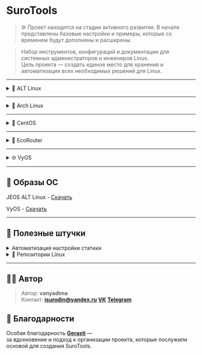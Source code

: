 # SuroTools
> ⚙️ Проект находится на стадии активного развития.
> В начале представлены базовые настройки и примеры, которые со временем будут дополнены и расширены.

> Набор инструментов, конфигураций и документации для системных администраторов и инженеров Linux.  
> Цель проекта — создать единое место для хранения и автоматизации всех необходимых решений для Linux.

---

<details>
<summary>🐧 ALT Linux</summary>

<details>
<summary>🛠️🐧JEOS</summary>
    
После установки сего шедевра отечественного айти-прома первым делом нужно поставить нужные пакеты для комфортной работы - потому что даже автодополнение команд в этом дистрибутиве является опциональной, недостижимой мечтой, фичей уровня «Enterprise Deluxe Edition» :)))))

```bash
apt-get update
apt-get install bash-completion etcnet-full iptables nano 
```
    
</details>
    
<details>
<summary>🔀Настройка маршрутизации</summary>

<details>
<summary>ip_forward</summary>

net.ipv4.ip_forward позволяет системе работать как маршрутизатор - пересылать пакеты между сетевыми интерфейсами.

```bash
vim /etc/net/sysctl.conf
net.ipv4.ip_forward=1 #Меняем 0 на 1
vim /etc/sysctl.conf
net.ipv4.ip_forward=1
```

Перезагрузка sysctl

```bash
sysctl -p
```

</details>
    
<details>
<summary>iptables</summary>

iptables — это фаервол, который фильтрует и управляет сетевым трафиком на основе правил, решая, что пропустить, а что заблокировать.

Базовые команды iptables:

```bash
# Очистка старых правил
iptables -F
iptables -t nat -F
```

Сохранение настроек:

```bash
iptables-save >> /etc/sysconfig/iptables
systemctl enable iptables
```

 правил на примере коммутатора:

![ на примере коммутатора](Image/ALTLinux/iptables%20sw.png)

```bash
iptables -t nat -A POSTROUTING -o <интерфейс с выходом на интернет> -j MASQUERADE
iptables -A	FORWARD	-i <интернет> -o <внут. инт> -j ACCEPT
iptables -A	FORWARD	-i <внут. инт> -o <интернет> -n state --state ESTABLISHED,RELATED -j ACCEPT
```

>iptables -t nat -A POSTROUTING -o <интерфейс с выходом на интернет> -j MASQUERADE - Прячет все внутренние компьютеры за своим внешним IP (Маскарадинг).
>
>iptables -A	FORWARD	-i <интернет> -o <внут. инт> -j ACCEPT - Позволяет внутренним компьютерам ходить в интернет.
>
>iptables -A	FORWARD	-i <внут. инт> -o <интернет> -n state --state ESTABLISHED,RELATED -j ACCEPT - Пропускает обратно только "ответы" на их запросы, повышая безопасность.

 iptables после настройки DHCP

```bash
iptables -A INPUT -i <инт> -p udp -j ACCEPT
iptables -A INPUT -i <инт> -p tcp -j ACCEPT
```

</details>

<details>
<summary>DHCP</summary>

Установка DHCP-сервера

```bash
apt-get install dhcp-server
```
 /etc/dhcp/dhcpd.conf

```bash
default-lease-time 3600;
max-lease-time 86400;
authoritative;

subnet 10.21.211.0 netmask 255.255.255.0 {
    range 10.21.211.10 10.21.211.230;
    option routers 10.21.211.1;
    option subnet-mask 255.255.255.0;
    option broadcast-address 10.21.211.255;
}
```

> default-lease-time 3600; - время аренды по умолчанию (1 час)
>
> max-lease-time 86400; - максимальное время аренды (24 часа)
>
> authoritative; - сервер является авторитетным для данной сети
>
> subnet 10.21.211.0 netmask 255.255.255.0 - определение подсети
>
> range 10.21.211.10 10.21.211.230; - диапазон выдаваемых IP-адресов
>
> option routers 10.21.211.1; - шлюз по умолчанию
>
> option subnet-mask 255.255.255.0; - маска подсети
>
> option broadcast-address 10.21.211.255; - широковещательный адрес

Создание и  /etc/default/isc-dhcp-server

```bash
DHCP_CONF=/etc/dhcp/dhcpd.conf
DHCP_PID=/var/run/dhcpd.pid
DHCP_OPTS="-4"
INTERFACEv4="<ens34>"
INTERFACEv6=""
```

> DHCP_CONF=/etc/dhcp/dhcpd.conf - путь к основному конфигурационному файлу
>
> DHCP_PID=/var/run/dhcpd.pid - путь к файлу PID-процесса
>
> DHCP_OPTS="-4" - опции запуска (работа только с IPv4)
>
> INTERFACEv4="ens34" - интерфейс для IPv4
>
> INTERFACEv6="" - интерфейс для IPv6 (пусто - отключено)

Запускаем и добавляем в автозапуск dhcpd

```bash
systemctl start dhcpd && systemctl enable dhcpd
```

</details>
  
<details>
<summary> портов и маршрута</summary>

###  интерфейса

❗ Интерфейсы в виртуальную машину добавляем по одному.

>Потому что если накидать сразу пять - потом начнётся великий квест под названием:
>
>“А кто из вас, ребята, ens36?”
>
>Один окажется внутренней сетью, другой мостом, третий вообще зачем-то к Wi-Fi подключён…
>
>И вот ты стоишь посреди ip a, как градоначальник на развалинах, и думаешь - зачем я это сделал?..
>
>Так что добавляем по одному интерфейсу, настраиваем, проверяем, подписываем - и живём спокойно.
>
>Всё как в нормальной инфраструктуре: порядок, последовательность, и никакой магии:)

```bash
mkdir /etc/net/ifaces/ens34/
cp /etc/net/ifaces/ens33/options /etc/net/ifaces/ens34/
```
Если папка ifaces пустая, то берем конфиг options отсюда

```bash
BOOTPROTO=static
TYPE=eth
NM_CONTROLLED=no
DISABLED=no
CONFIG_WIRELESS=no
SYSTEMD_BOOTPROTO=dhcp4
CONFIG_IPV4=yes
SYSTEMD_CONTROLLED=no
ONBOOT=yes
CONFIG_IPV6=no
```
В конфигурации ipv4address пишите ip ❗❗❗ *с маской!!!* ❗❗❗

Поднимаем интерфейс

```bash
ifup ens34
```
Или перезапускаем network

```bash
systemctl restart network
```

###  шлюза

```bash
vim /etc/net/ifaces/ens34/ipv4route
```

```bash
default via <ip роутера>
```

Если по какой-то причине шлюз не хочет вставать - решаем эту проблему до первой перезагрузки:)

```bash
#Добавляем шлюз
ip route add default via 192.168.1.1
#Удаляем шлюз
ip route del default via 192.168.1.1
```

</details>

<details>
<summary>VLAN</summary>

Создаём каталог в интерфейсах

```bash
mkdir /etc/net/ifaces/ens33.XX # где XX - номер vlan
```

Создаем файлы ipv4address и options

```bash
touch /etc/net/ifaces/ens33.XX/ipv4address
touch /etc/net/ifaces/ens33.XX/options
```

Конфигурация options

```bash
TYPE=vlan
HOST=ens33
VID=XX
DISABLED=no
BOOTPROTO=static
```

В конфигурации ipv4address пишите ip ❗❗❗ *с маской!!!* ❗❗❗

</details>

<details>
<summary>GRE туннель</summary>

GRE — это протокол для создания виртуальных точка-точка туннелей, который инкапсулирует один IP-пакет внутри другого, позволяя соединять удалённые сети через интернет.

Создаем каталог gre1 и конфигурируем options

```bash
mkdir /etc/net/ifaces/gre1
vim /etc/net/ifaces/gre1/options
```

```bash
TYPE=iptun
TUNTYPE=gre
TUNLOCAL=<внешний ip роутера, с которого настраиваете>
TUNREMOTE=<внешний ip удаленного роутера>
```

Настраиваем IP турренля

```
nano /etc/net/ifaces/gre1/ipv4address

10.10.10.1/30 #к примеру
```

</details>

</details>

<details>
<summary>📦 Установка и настройка ПО</summary>
    
<details>
<summary>Драйвера VMware</summary>

‼️ Без драйверов VMware вы не сможете копировать команды между вашим компьютером и виртуальной машиной!
    
```bash
apt-get install open-vm-tools open-vm-tools-desktop xrandr
systemctl enable vmtoolsd
systemctl start vmtoolsd
```
> open-vm-tools — базовые функции (общая папка, время, пр.)
>
> open-vm-tools-desktop — автоматическое разрешение экрана, мышь, графика
>
> xrandr — утилита для управления разрешением (на случай ручной настройки)
    
</details>

<details>
<summary>rsyslog</summary>

rsyslog — это система, которая собирает, фильтрует и перенаправляет логи (журналы событий) в нужные места.

Устанавливаем на клиент и на сервер

```bash
apt-get install rsyslog logrotate
```

### Настройка сервера

Настройка конфига в /etc/rsyslog.conf

![Настройка на сервере](Image/ALTLinux/rsyslogsrv.png)

```bash
#include(file="/etc/rsyslog.d/*.conf" mode="options1") 

module(load="imuxsock")
module(load="imklog")
module(load="imudp")
input(type="imudp" port="514")
module(load="imtcp")
input(type="imtcp" port="514")

$template 404, "/opt/%HOSTNAME%/%PROGRAMNAME%.log"

if ($fromhost-ip != "127.0.0.1" and $syslogseverity <= 4) then ?404
& stop 
```

>#include(file="/etc/rsyslog.d/*.conf" mode="optional")  - ЗАКОММЕНТИРОВАНО - подключение дополнительных конфигов
>
>module(load="imuxsock") - Загрузка модуля для Unix-сокетов (локальные приложения)
>
>module(load="imklog") - Загрузка модуля для логов ядра
>
>module(load="imudp") - Загрузка UDP-модуля
>
>input(type="imudp" port="514") - Прослушивание syslog-сообщений по UDP на порту 514
>
>module(load="imtcp") - Загрузка TCP-модуля
>
>input(type="imtcp" port="514") - Прослушивание syslog-сообщений по TCP на порту 514
>
>$template 404, "/opt/%HOSTNAME%/%PROGRAMNAME%.log" - Шаблон для именования файлов логов
>
>if ($fromhost-ip != "127.0.0.1" and $syslogseverity <= 4) then ?404 - Правило фильтрации: если IP отправителя не 127.0.0.1 и уровень серьезности <= 4 (warning)
>
>& stop - Остановка дальнейшей обработки для этих сообщений

P.S. 404 — это произвольное имя шаблона, как переменная.

Создание каталогов для сбора логов клиентских машин

```bash
mkdir -p /opt/cli1
mkdir -p /opt/cli2
mkdir -p /opt/cli3
```
logrotate — это утилита для автоматического управления лог-файлами: их ротации, сжатия, архивирования и удаления по заданным правилам.

Настройка logrotate в /etc/logrotate.d/rsyslog-opt

![Настройка logrotate](Image/ALTLinux/logrotate.png)

```bash
/opt/*/*.log {
    weekly
    size 10M
    rotate 4
    compress
    missingok
    notifempty
    create 0640 root root
    sharedscripts
    postrotate
        systemctl reload rsyslog > /dev/null 2>&1 || true
    endscript
}
```
>/opt/*/*.log {                    - Применять правила ко всем .log файлам в поддиректориях /opt/
>
>weekly                        - Ротация раз в неделю
>
>size 10M                      - Или при достижении размера файла 10 МБ
>
>rotate 4                      - Хранить 4 архивных копии логов
>
>compress                      - Сжимать архивные копии gzip
>
>missingok                     - Не считать ошибкой отсутствие файлов логов
>
>notifempty                    - Не ротировать пустые файлы
>
>create 0640 root root         - Создавать новый файл лога с правами 640, владелец root:root
>
>sharedscripts                 - Выполнять скрипты только один раз для всей группы файлов
>
>postrotate                    - Начало блока команд после ротации
>
>systemctl reload rsyslog > /dev/null 2>&1 || true  - Перезагрузка rsyslog, подавление вывода
>
>endscript                     - Конец блока команд
}

Включение автозапуска и немедленный запуск

```bash
systemctl enable --now rsyslog logrotate
```

---

### Настройка клиента

Настройка конфига в /etc/rsyslog.conf

![Настройка на клиенте](Image/ALTLinux/rsyslogcli.png)

```bash
*.warning action(type="omfwd"
    target="10.21.12.50"
    port="514"
    protocol="tcp"
    action.resumeRetryCount="-1"
    queue.type="linkedList"
    queue.size="10000")
```

>*.warning action(type="omfwd"    - Правило для всех сообщений с уровнем warning и выше
>
>target="10.21.12.50"         - Адрес удаленного syslog-сервера
>
>port="514"                   - Порт для отправки
>
>protocol="tcp"               - Использование TCP протокола
>
>action.resumeRetryCount="-1" - Бесконечные попытки переподключения при обрыве
>
>queue.type="linkedList"      - Тип очереди - связный список
>
>queue.size="10000")          - Максимальный размер очереди - 10000 сообщений

Включение автозапуска и немедленный запуск

```bash
systemctl enable --now rsyslog
```

</details>

<details>
<summary>DNS сервер (bind)</summary>

Установка и включение bind

```bash
apt-get install bind bind-utils
systemctl start bind
```

<details>
<summary>Базовая настройка (Кэширование сети)</summary>

Самая простая настройка - сделать сервер кэширующим для Вашей сети. Он будет принимать запросы от клиентов и перенаправлять их вышестоящим серверам 

```bash
options {
    # Слушаем на всех интерфейсах, порт 53
    listen-on { any; };
    listen-on-v6 { any; };

    # Разрешаем запросы от клиентов в вашей сети (например, 192.168.1.0/24)
    allow-query { localhost; 192.168.1.0/24; };

    # Рекурсивные запросы разрешены для доверенных клиентов
    recursion yes;
    allow-recursion { localhost; 192.168.1.0/24; };

    # Укажите форвардеры (DNS-сервера, которым BIND будет пересылать запросы)
    forwarders {
        8.8.8.8;
        8.8.4.4;
        1.1.1.1;
    };

    # Каталог по умолчанию для файлов зон
    directory "/var/bind";

    # Опции безопасности: не раскрываем версию BIND
    version "not currently available";

    # Опции DNSSEC
    dnssec-validation auto;
    auth-nxdomain no;    # conform to RFC1035
};

```
</details>

<details>
<summary>Создание прямой зоны </summary>
    
</details>

</details>

</details>

<details>
<summary>🎨 Установка графической оболочки (на примере xfce)</summary>

### Установка

```bash
apt-get install task-edu-xfce lightdm
systemctl enable --now lightdm
```

### Удаление

```bash
apt-get remove 'xfce4*' 'xfwm4*' 'thunar*' --purge
apt-get remove lightdm
systemctl disable lightdm
```

</details>

</details>

---

<details>
<summary>🧊 Arch Linux</summary>

<details>
<summary>🛠️ Установка ОС</summary>

<details>
<summary>Перед установкой</summary>
    
Вот и настал тот самый день. День, когда вы решили, что жить спокойно — это не про вас, и поставили цель установить Arch Linux в качестве основной системы. 

Поздравляю! :)

Вы уже скачали образ, записали его на флешку, загрузились, и перед вами гордо мигает курсор в терминале. Момент истины настал.

Но… что дальше? 
Правильно! Сначала нужно убедиться, что интернет работает.

```bash
ping archlinux.org
```

Если вы на Wi-Fi, то пора приручить беспроводную сеть. Делается это просто (ну, относительно просто):

Проверка на блок Wi-Fi

```bash
rfkill
```

Если заблокирован - выполянем команду:

```bash
rfkill unblock wifi
```

### Подключение к Wi-Fi

```bash
iwctl
device list
station wlan0 scan
station wlan0 get-networks
station wlan0 connect <SSID>
```

Или можно сделать проще:

```bash
wifi-menu
```

</details>
    
<details>
<summary>1. Монтирование и разметка дисков</summary>
Для того, чтобы определять диски, используется команда <code>lsblk</code>
    
```bash
lsblk
```
Теперь нам нужно выбрать: GPT или MBR. Если у тебя ПК с UEFI - ставль GPT. 

А если стоит BIOS, - MBR

Внизу таблицы разметки

<details>
<summary>MBR</summary>

Разметка раздела

| Раздел | Название | Формат | Размер   | Назначение          |
|---------|-----------|---------|----------|----------------------|
| sdX1    | bios      | BIOS    | 1 MB    | Загрузочный BIOS     |
| sdX2    | boot      | EXT4    | 1 GB    | Ядра Linux           |
| sdX3    | swap      | SWAP    | 8 GB    | Раздел подкачки      |
| sdX4    | root      | EXT4   | Всё остальное | Система, данные      |


</details>

<details>
<summary>GPT</summary>

Разметка раздела

| Раздел | Название | Формат | Размер   | Назначение          |
|---------|-----------|---------|----------|----------------------|
| sdX1    | efi      | FAT32    | 300 MB    | Загрузочный BIOS     |
| sdX2    | boot      | EXT4    | 1 GB    | Ядра Linux           |
| sdX3    | swap      | SWAP    | 8 GB    | Раздел подкачки      |
| sdX4    | root      | EXT4   | Всё остальное | Система, данные      |

</details>

С помощью утилиты fdisk / cfdisk форматируем каталоги

```bash
mkfs.fat -F32 /dev/sda1
mkfs.ext4 -L boot /dev/sda2
mkswap -L swap /dev/sda3
mkfs.ext4 -L arch /dev/sda4 
```

Монтируем диски

```bash
mount /dev/sda4 /mnt                        
mkdir -p /mnt/{boot,home,var}          
mount /dev/sda2 /mnt/boot 
mkdir -p /mnt/boot/efi                        
mount /dev/sda1 /mnt/boot/efi                 
```

</details>

<details>
<summary>2. Установка ядра и базовая настройка</summary>

На этом этапе мы, наконец, превращаем пустой раздел /mnt во что-то, похожее на операционную систему

```bash
pacstrap /mnt base base-devel linux linux-headers linux-firmware intel-ucode amd-ucode nano               
```
или (LTS версия)

```bash
pacstrap /mnt base base-devel linux-lts linux-lts-headers linux-firmware intel-ucode amd-ucode nano             
```

>base - минимальный набор, чтобы система вообще существовала
>
>base-devel - инструменты для сборки пакетов, потому что половину софта в Arch вы всё равно соберёте сами
>
>linux и linux-headers - ядро и его заголовки. Без них компьютер не поймёт, что делать
>
>linux-firmware - чтобы Wi-Fi, видеокарта и прочее не притворялись кирпичами
>
>intel-ucode и amd-ucode - микрокоды, которые чинят ошибки в процессорах. Неплохо, когда CPU не падает в обморок от собственного кода=)

Мы уже установили Arch в /mnt, всё красиво, но пока что система не знает, где у неё что лежит.
Она загрузится - и спросит:

«А где мой корень? А где /home? А swap куда делся?»

Чтобы этого не произошло, мы создаём файл /etc/fstab.
В нём записано, какие разделы куда монтировать при загрузке.

```bash
genfstab -pU /mnt >> /mnt/etc/fstabi                 
```

>genfstab — просто смотрит на то, что сейчас примонтировано
>
>-U - записывает всё с использованием UUID (уникальных идентификаторов разделов, чтобы не перепутать при перезагрузке)
>
>-p - добавляет информацию о существующих точках монтирования

Меняем корневой каталог на /mnt

```bash
arch-chroot /mnt                
```

Задаем пароль root

```bash
passwd               
```

Даем имя

```bash
nano /etc/hostname               
```

Настройка временной зоны

```bash
ln -sf /usr/share/zoneinfo/Europe/Moscow /etc/localtime               
```

Открываем файл с локалями и раскомментируем строки:

```bash
nano /etc/locale.gen

#Ищем
ru_RU.UTF8 UTF8
en_US.UTF8 UTF8

```

Создаем локали

```bash
locale-gen              
```

Настраиваем язык консоли, добавляем кириллицу

```bash
nano /etc/vconsole.conf

KEYMAP=ru
FONT=cyr-sun16  
```

Устанавливаем язык системы по умолчанию

```bash
nano /etc/locale.conf

LANG="ru_RU.UTF-8"
```
</details>

<details>
<summary>3. PACMAN</summary>

Когда вы ставите Arch, у вас есть свежая система, которая пока не доверяет никому.
И это, в принципе, правильно - кто знает, что там за пакеты в интернете?)))

Инициализируем пакетный менеджер pacman и загружаем ключи

```bash
pacman-key --init
pacman-key --populate archlinux    
```

Конфигурируем pacman

```bash
nano /etc/pacman.conf             
```

Включаем репозитории multilib

```bash
[multilib]
Include = /etc/pacman.d/mirrorlist
```

Это добавит поддержку 32-битных библиотек.
Они нужны, если вы хотите запускать старые программы или, например, игры из Steam, которые до сих пор живут в прошлом=)

Без этого Steam просто посмотрит на вас, скажет «нет библиотек» и уйдёт

Можно сделать так, чтобы pacman не только работал, но и выглядел симпатично:

>Color — включает цветную подсветку
>Чтобы видеть, где успех, а где ошибка, не только по интонации
>
>ParallelDownloads = 5 — позволяет качать несколько пакетов одновременно
>Архивы прилетают быстрее, и вы чувствуете, что живёте в XXI веке
>
>ILoveCandy — не влияет ни на что, кроме настроения
>Делает индикатор загрузки похожим на игру Pac-Man: маленький жёлтый кружок ест пакеты
>Серьёзная система, но с чувством юмора😄

Теперь добавляем то, что делает систему по-настоящему удобной

```bash
pacman -Sy
pacman -S bash-completion openssh arch-install-scripts networkmanager git wget htop neofetch xdg-user-dirs pacman-contrib ntfs-3g
```

>bash-completion - автодополнение в терминале.
>Чтобы не набирать по памяти всё целиком, как герой.
>
>openssh - возможность подключаться по SSH, и к вам тоже.
>Без него сервер - это просто компьютер, скучающий в углу.
>
>arch-install-scripts - набор утилит, включая genfstab и arch-chroot.
>Уже пользовались ими - теперь они станут постоянными жителями вашей системы.
>
>networkmanager - ваш новый лучший друг для Wi-Fi и сетей.
>Без него - вручную через ip link и dhcpcd, что весело, но недолго.
>
>git - чтобы клонировать репозитории, коммитить, и вообще чувствовать себя разработчиком.
>
>wget - чтобы скачивать всё подряд без браузера.
>Минимализм, но с пользой.
>
>htop - чтобы смотреть, кто ест всю оперативку, в красивом интерфейсе.
>
>neofetch - чтобы показывать красивую ASCII-заставку системы и рассказывать всем, что у вас Arch.
>
>xdg-user-dirs - создаёт стандартные папки вроде Documents, Downloads и т.д.
>Чтобы домашний каталог не выглядел как свалка.
>
>pacman-contrib - набор дополнительных инструментов для pacman, включая checkupdates и paccache.
>
>ntfs-3g - чтобы Linux мог читать и писать на диски с файловой системой Windows.
>Полезно, если вы ещё не готовы окончательно попрощаться с прошлым.

</details>

<details>
<summary>4. Постустановка</summary>

Создаем начальный загрузочный лиск (в зависимости какое ядро вы выбрали)

```bash
mkinitcpio -p linux
mkinitcpio -p linux-lts
```

Разрешаем пользователю применять права root

```bash
nano /etc/sudoers

%wheel ALL=(ALL:ALL) ALL
```

Создаем пользователя и придумываем пароль для него

```bash
useradd -mg users -G wheel <имя пользователя> 
passwd <имя пользователя> 
```

Добавляем в автозагрузку сетевой менеджер

```bash
systemctl enable NetworkManager.service
```

</details>

<details>
<summary>5. GRUB</summary>

Для UEFI
    
```bash
pacman -S grub efibootmgr os-prober
grub-install --target=x86_64-efi --efi-directory=/boot/efi --bootloader-id=Arch
grub-mkconfig -o /boot/grub/grub.cfg
```

Для BIOS

```bash
pacman -S grub os-prober
grub-install /dev/sda
grub-mkconfig -o /boot/grub/grub.cfg
```

</details>

<details>
<summary>6. Установка графики</summary>

Intel

```bash
pacman -S xf86-video-intel
```

NVIDIA

```bash
pacman -S nvidia-utils lib32-nvidia-utils nvidia-settings nvidia-dkms
```

AMD

```bash
pacman -S lib32-mesa vulkan-radeon lib32-vulkan-radeon vulkan-icd-loader lib32-vulkan-icd-loader
```

Установка менеджер входа

| DM          | Особенности                                                                |
| ----------- | -------------------------------------------------------------------------- |
| **GDM**     | GNOME Display Manager, лучший для GNOME/GTK, поддержка Wayland             |
| **SDDM**    | Simple Desktop Display Manager, лучший для KDE/Qt, поддержка тем и Wayland |
| **LightDM** | Легкий универсальный DM, поддерживает GTK и Qt, множество грейдеров        |
| **LXDM**    | Очень легкий, для LXDE/LXQt, минималистичный                               |
| **XDM**     | Классический XDM, минимальный, без настроек                                |

Рекомендации по DM

| DE            | Рекомендуемый DM |
| ------------- | ---------------- |
| GNOME         | GDM              |
| KDE Plasma    | SDDM             |
| LXQt          | SDDM / LightDM   |
| XFCE          | LightDM          |
| Cinnamon      | LightDM          |
| MATE          | LightDM          |
| LXDE          | LXDM / LightDM   |
| Deepin        | GDM              |
| Budgie        | LightDM          |
| Enlightenment | LightDM / LXDM   |


<details>
<summary>GDM</summary>

```bash
sudo pacman -S gdm
sudo systemctl enable gdm.service   
sudo systemctl start gdm.service 
```

</details>

<details>
<summary>SDDM</summary>

```bash
sudo pacman -S sddm
sudo systemctl enable sddm.service
sudo systemctl start sddm.service
```

</details>

<details>
<summary>LightDM</summary>

```bash
sudo pacman -S lightdm lightdm-gtk-greeter lightdm-gtk-greeter-settings
sudo systemctl enable lightdm.service
sudo systemctl start lightdm.service
```

</details>

Графические оболочки и их установка

<details>
<summary>GNOME</summary>

```bash
sudo pacman -S gnome gnome-extra gdm
sudo systemctl enable gdm
sudo pacman -S gnome-tweaks gnome-shell-extensions gnome-themes-extra
```

</details>

<details>
<summary>KDE Plasma</summary>

```bash
sudo pacman -S plasma kde-applications sddm
sudo systemctl enable sddm
sudo pacman -S kde-graphics-meta kde-utilities-meta plasma-wayland-session
```

</details>

<details>
<summary>XFCE</summary>

```bash
sudo pacman -S xfce4 xfce4-goodies
sudo pacman -S thunar-volman gvfs gvfs-mtp tumbler ristretto parole
```

</details>

<details>
<summary>Cinnamon</summary>

```bash
sudo pacman -S cinnamon nemo-fileroller cinnamon-translations
sudo pacman -S lightdm-slick-greeter xed xviewer pix
```

</details>

<details>
<summary>MATE</summary>

```bash
sudo pacman -S mate mate-extra
sudo pacman -S caja-extensions mate-system-monitor mate-power-manager
```

</details>

<details>
<summary>LXQt</summary>

```bash
sudo pacman -S lxqt lxqt-qtplugin lximage-qt obconf-qt
sudo pacman -S xdg-utils gvfs sddm
sudo systemctl enable sddm
```

</details>

<details>
<summary>LXDE</summary>

```bash
sudo pacman -S lxde
sudo pacman -S lxappearance lxtask galculator gpicview
```

</details>

<details>
<summary>Budgie</summary>

```bash
sudo pacman -S budgie-desktop budgie-extras
sudo pacman -S gnome-control-center gnome-terminal nautilus
```

</details>

<details>
<summary>Deepin</summary>

```bash
sudo pacman -S deepin deepin-extra
sudo pacman -S deepin-terminal deepin-file-manager deepin-screenshot
```

</details>

<details>
<summary>Enlightenment</summary>

```bash
sudo pacman -S enlightenment terminology ephoto rage
```

</details>

</details>

<details>
<summary>7. Конец установки</summary>

```bash
exit
umount -R /mnt
reboot
```

</details>

<details>
<summary>Рекомендую после установки ОС</summary>
Пакетный менеджер yay для пользовательского репозитория AUR и ARCH

```bash
git clone https://aur.archlinux.org/yay.git && cd yay && makepkg -si
```
Имеет смысл отключить сборку отладочных пакетов, выключив !debug и !strip

```bash
sudo sed -i.bak '/^OPTIONS=/s/strip/!strip/; /^OPTIONS=/s/debug/!debug/' /etc/makepkg.conf
```

Timeshift — система резервного копирования

```bash
sudo pacman -S timeshift
```

Скрипт автоматического резервного копирования при обновлениях

```bash
yay -S timeshift-autosnap
```

Автоматическая очистка кэша пакетов

```bash
sudo pacman -S pacman-contrib
sudo systemctl enable paccache.timer
```

</details>

<details>
<summary>Путь самурая (для ленивых)</summary>

Герой <code>archinstall</code>! Перед тем как ты нажал на этот чудесный спойлер, взгляни на методичку сверху. Она там лежит, как тайный свиток мудрости: не страшно, не укусит, а поможет почувствовать, что Arch - это не просто «клик-клик-установил».

Подумай о методичке как о карте сокровищ: каждая страница - подсказка, как собрать свой Arch не просто рабочим, а с удовольствием и чуть-чуть гордости. И кто знает, может, именно там ты найдёшь тот секрет, который превращает «Next-Next-Finish» в «Ого, я сам это сделал!».

Так что берёшь чашку кофе, садишься поудобнее и слегка посмеиваешься над собой - методичка сверху ждёт:)

</details>

</details>

<details>
<summary>📦 Установка и настройка ПО</summary>

</details>

</details>

---

<details>
<summary>🔄 CentOS</summary>

Пока пусто :(

</details>

---

<details>
<summary>🌿 EcoRouter</summary>

Пока пусто :(

</details>

---

<details>
<summary>🌐 VyOS</summary>

VyOS — это бесплатный Linux-дистрибутив для превращения сервера или ПК в мощный сетевой маршрутизатор. Прямой аналог Cisco с похожим интерфейсом командной строки (CLI), но работающий на стандартном железе.

<details>
<summary>🛠️ Установка ОС</summary>

Вводим пользователя и пароль

```bash
vyos login: vyos
Password: vyos
```

Установка ОС

```bash
install image

This command will install VyOS to your permanent storage. 
Would you like to continue? [y/N] y
What would you like to nаме this image? <enter>
Please enter a password for the ”vyos" user: vyos
What console should be used by default? (K: KVM, S: Serial)?
# если на виртуралку - нажимаем K
# если на железо - нажимаем S
Probing disks
1 disk(s) found
The following disks were found:
Drive: /dev/sda (20.0 GB)
Which one should be used for installation? (Default: /dev/sda) <enter>
Installation will delete all data on the drive. Continue? [y/N] y
Would you like to use all the free space on the drive? [Y/n] y
```
```bash
The following config files are available for boot:
1: /opt/vyatta/etc/config/config.boot
2: /opt/vyatta/etc/config.boot.default

Which file would you like as boot config? (Default: 1)
```

>/opt/vyatta/etc/config/config.boot → Это текущая живая конфигурация, которая сейчас в памяти.
>
>/opt/vyatta/etc/config.boot.default → Это чистый дефолтный конфиг, минимальный, без изменений.

```bash
reboot
```

</details>

<details>
<summary>🧭 Команды</summary>

| Категория | Команда | Назначение |
|------------|----------|-------------|
| **Режимы CLI** | `configure` | Войти в режим конфигурации |
| | `exit` | Выйти в операционный режим |
| | `run <команда>` | Выполнить операционную команду из конфигурационного режима |
| | `commit` | Применить изменения |
| | `save` | Сохранить конфигурацию в `/config/config.boot` |
| | `discard` | Отменить неподтверждённые изменения |
| | `compare` | Показать разницу между текущей и сохранённой конфигурацией |
| | `show configuration` | Показать текущую конфигурацию |
| **Система** | `set system host-name vyos-router` | Установить имя хоста |
| | `set system domain-name example.local` | Установить доменное имя |
| | `set system time-zone Europe/Moscow` | Установить часовой пояс |
| | `set system name-server 1.1.1.1` | DNS-сервер |
| | `set system name-server 8.8.8.8` | Дополнительный DNS |
| | `set system login user admin authentication plaintext-password mypass` | Создать пользователя |
| | `set system login user vyos level admin` | Установить уровень доступа |
| | `delete system login user <user>` | Удалить пользователя |
| | `set system console device ttyS0` | Активировать serial-консоль |
| | `show system image` | Показать установленные образы VyOS |
| | `add system image /path/to/image.iso` | Установить новую версию VyOS |
| | `delete system image <version>` | Удалить старый образ |
| | `reboot` / `sudo reboot` | Перезагрузить систему |
| | `poweroff` / `sudo poweroff` | Выключить систему |
| | `show version` | Показать текущую версию VyOS |
| **Интерфейсы** | `set interfaces ethernet eth0 address dhcp` | Автоматическое получение IP |
| | `set interfaces ethernet eth0 address 192.168.1.1/24` | Задать статический IP |
| | `set interfaces ethernet eth0 description "WAN"` | Добавить описание |
| | `set interfaces ethernet eth1 address 10.0.0.1/24` | Задать LAN-интерфейс |
| | `set interfaces ethernet eth1 disable` | Отключить интерфейс |
| | `delete interfaces ethernet eth1` | Удалить интерфейс |
| | `show interfaces` | Показать состояние всех интерфейсов |
| | `show interfaces ethernet eth0` | Показать детали интерфейса |
| | `show interfaces brief` | Краткий обзор интерфейсов |
| **Маршрутизация** | `set protocols static route 0.0.0.0/0 next-hop 192.0.2.1` | Маршрут по умолчанию |
| | `set protocols static route 10.10.0.0/24 next-hop 192.168.1.2` | Статический маршрут |
| | `delete protocols static route <сеть>` | Удалить маршрут |
| | `show ip route` | Таблица маршрутизации |
| | `show ipv6 route` | Таблица IPv6 маршрутов |
| **NAT** | `set nat source rule 100 outbound-interface eth0` | Указать исходящий интерфейс |
| | `set nat source rule 100 source address 192.168.1.0/24` | Исходный диапазон адресов |
| | `set nat source rule 100 translation address masquerade` | Включить маскарадинг |
| | `set nat destination rule 200 inbound-interface eth0` | Входящий интерфейс для DNAT |
| | `set nat destination rule 200 destination port 80` | Порт назначения |
| | `set nat destination rule 200 translation address 192.168.1.10` | IP назначения после DNAT |
| | `set nat destination rule 200 translation port 80` | Порт назначения после DNAT |
| | `show nat source translations` | Активные исходящие NAT-сессии |
| | `show nat destination translations` | Активные входящие DNAT-сессии |
| **Firewall** | `set firewall name WAN_IN default-action drop` | Действие по умолчанию — блокировать |
| | `set firewall name WAN_IN rule 10 action accept` | Разрешить соединения |
| | `set firewall name WAN_IN rule 10 state established enable` | Разрешить установленные соединения |
| | `set firewall name WAN_IN rule 10 state related enable` | Разрешить связанные соединения |
| | `set firewall name WAN_IN rule 20 action drop` | Явно блокировать трафик |
| | `set interfaces ethernet eth0 firewall in name WAN_IN` | Применить firewall к интерфейсу |
| | `show firewall name WAN_IN` | Проверить состояние правил |
| **VPN (WireGuard, IPsec, OpenVPN)** | `set interfaces wireguard wg0 address 10.10.10.1/24` | Создать интерфейс WireGuard |
| | `set interfaces wireguard wg0 listen-port 51820` | Установить порт |
| | `set interfaces wireguard wg0 peer PEER1 public-key <ключ>` | Добавить peer |
| | `set interfaces wireguard wg0 peer PEER1 allowed-ips 10.10.10.2/32` | Разрешённые IP |
| | `set vpn ipsec site-to-site peer <ip>` | Создать IPsec peer |
| | `set vpn ipsec site-to-site peer <ip> authentication mode pre-shared-secret` | Метод аутентификации |
| | `set vpn ipsec site-to-site peer <ip> local-address <addr>` | Локальный адрес IPsec |
| | `show vpn ipsec sa` | Проверить статус IPsec |
| **Сервисы** | `set service ssh` | Включить SSH-сервер |
| | `set service https api enable` | Включить HTTPS API |
| | `set service dhcp-server shared-network-name LAN subnet 192.168.1.0/24 range 0 start 192.168.1.100 end 192.168.1.200` | DHCP диапазон |
| | `set service dhcp-server shared-network-name LAN subnet 192.168.1.0/24 default-router 192.168.1.1` | Gateway для DHCP |
| | `set service dhcp-server shared-network-name LAN subnet 192.168.1.0/24 dns-server 1.1.1.1` | DNS для DHCP |
| | `show service dhcp-server leases` | Просмотр активных DHCP-лизов |
| | `restart service ssh` | Перезапустить SSH |
| | `restart service dhcp-server` | Перезапустить DHCP |
| **Диагностика** | `ping 8.8.8.8` | Проверка соединения |
| | `traceroute 8.8.8.8` | Трассировка маршрута |
| | `show log` | Просмотр системного лога |
| | `show log tail` | Последние строки лога |
| | `show system processes` | Просмотр запущенных процессов |
| | `show arp` | Таблица ARP |
| | `show dhcp client leases` | Текущие DHCP-лизы |
| | `monitor traffic interface eth0` | Просмотр трафика в реальном времени |
| | `show configuration commands` | Конфигурация в виде команд |
| **Работа с файлами** | `ls /config` | Просмотр содержимого каталога конфигураций |
| | `cat /config/config.boot` | Просмотр текущей конфигурации |
| | `cp /config/config.boot /config/config.backup` | Создание резервной копии |
| | `load /config/config.backup` | Загрузка сохранённой конфигурации |
| | `save /config/config.boot` | Сохранение конфигурации |
| **Прочее / системное** | `show system storage` | Проверить дисковое пространство |
| | `show system uptime` | Время работы системы |
| | `show hardware cpu` | Информация о CPU |
| | `show hardware temperature` | Температура оборудования |
| | `show interfaces statistics` | Статистика трафика |
| | `clear interface statistics eth0` | Сброс статистики интерфейса |
| | `run show system boot-messages` | Показать логи загрузки |
| | `show users` | Список пользователей |
| | `show configuration diff` | Разница между конфигурациями |

</details>

<details>
<summary>Настройка маршрутизации</summary>

<details>
<summary>Настройка портов</summary>

```bash
config
set interfaces ethernet <интерфейс на интернет> address dhcp
set interfaces ethernet <интерфейс на локалку> address <ip адрес/маска>
commit
save
```

Если провайдер выдал статические ip

```bash
config
set interfaces ethernet eth0 address <ip адрес/маска>
set protocols static route 0.0.0.0/0 next-hop <ip адрес шлюза>
commit
save
```

</details>

<details>
<summary>NAT</summary>

```bash
config
set nat source rule 1 outbound-interface name <интерфейс на интернет>
set nat source rule 1 source address <ip маршрут/маска интерфейса на локалку>
set nat source rule 1 translation address masquerade
commit
save
```
</details>

<details>
<summary>VLAN</summary>
    
```bash
config
set interfaces ethernet eth1 vif 2 address 192.168.2.1/24
set interfaces ethernet eth2 vif 3 address 192.168.3.1/24
commit
save
```

<code>vif</code> - виртуальный интерфейс VLAN

Если нужно взять несколько интерфейсов в один VLAN - создаем мост

```bash
configure
# создаём мост
set interfaces bridge br0

# добавляем интерфейсы в мост
set interfaces bridge br0 member interface eth1
set interfaces bridge br0 member interface eth2
set interfaces bridge br0 member interface eth3
set interfaces bridge br0 member interface eth4
set interfaces bridge br0 member interface eth5

# включаем поддержку VLAN на мосту
set interfaces bridge br0 enable-vlan

# создаём VLAN на мосту
set interfaces bridge br0 vif 2 address 192.168.2.1/24
set interfaces bridge br0 vif 3 address 192.168.3.1/24

commit
save
```

❗ Не забываем настраивать клиент на работу с VLAN! 

>Почему мы используем мост br0 в VyOS?
>Потому что один порт — это скучно, два порта — еще терпимо,
>а мост — это как админский спа-комплекс для пакетов: 
>все интерфейсы встречаются, общаются, и никто не теряется. 😎

</details>

<details>
<summary>DHCP</summary>

```bash
set service dhcp-server shared-network-name <имя> authoritative
set service dhcp-server shared-network-name <имя> subnet 192.168.100.0/24 subnet-id 1
set service dhcp-server shared-network-name <имя> subnet 192.168.100.0/24 default-router '192.168.100.1'
set service dhcp-server shared-network-name <имя> subnet 192.168.100.0/24 range 0 start '192.168.100.10'
set service dhcp-server shared-network-name <имя> subnet 192.168.100.0/24 range 0 stop '192.168.100.100'
commit
save
```

</details>

<details>
<summary>DNS</summary>

```bash
set system name-server 77.88.8.8
commit
save
```

</details>

</details>

</details>

---
## 💾 Образы ОС

JEOS ALT Linux - [Скачать](https://nightly.altlinux.org/sisyphus/tested/regular-jeos-systemd-latest-x86_64.iso)

VyOS - [Скачать](https://vyos.net/get/)

---
## 📂 Полезные штучки
<details>
<summary>Автоматизация настройки статики</summary>

<details>
<summary>ALT Linux</summary>

</details>

</details>

<details>
<summary>🔧 Репозитории Linux</summary>

| ОС / Дистрибутив | Репозиторий | Путь к конфигурационному файлу |
| :--- | :--- | :--- |
| **Debian** | `deb http://deb.debian.org/debian/ bookworm main`<br>`deb-src http://deb.debian.org/debian/ bookworm main` | `/etc/apt/sources.list`<br>`/etc/apt/sources.list.d/` |
| **Ubuntu** | `deb http://archive.ubuntu.com/ubuntu/ noble main restricted universe multiverse`<br>`deb-src http://archive.ubuntu.com/ubuntu/ noble main restricted universe multiverse` | `/etc/apt/sources.list`<br>`/etc/apt/sources.list.d/` |
| **Fedora** | `baseurl=https://download.fedoraproject.org/pub/fedora/linux/releases/$releasever/Everything/$basearch/os/`<br>`metalink=https://mirrors.fedoraproject.org/metalink?repo=fedora-$releasever&arch=$basearch` | `/etc/yum.repos.d/fedora.repo`<br>`/etc/yum.repos.d/fedora-updates.repo` |
| **CentOS** | `baseurl=http://mirror.centos.org/centos/$releasever/BaseOS/$basearch/os/`<br>`baseurl=http://mirror.centos.org/centos/$releasever/AppStream/$basearch/os/` | `/etc/yum.repos.d/CentOS-Base.repo` |
| **Arch Linux** | `Server = https://mirror.rackspace.com/archlinux/$repo/os/$arch` | `/etc/pacman.d/mirrorlist` |
| **openSUSE** | `baseurl=https://download.opensuse.org/distribution/leap/$releasever/repo/oss/` | `/etc/zypp/repos.d/` |
| **AlmaLinux** | `baseurl=https://repo.almalinux.org/almalinux/$releasever/BaseOS/$basearch/os/`<br>`baseurl=https://repo.almalinux.org/almalinux/$releasever/AppStream/$basearch/os/` | `/etc/yum.repos.d/almalinux.repo` |
| **Rocky Linux** | `baseurl=https://download.rockylinux.org/pub/rocky/$releasever/BaseOS/$basearch/os/`<br>`baseurl=https://download.rockylinux.org/pub/rocky/$releasever/AppStream/$basearch/os/` | `/etc/yum.repos.d/rocky.repo` |

Переменные
- `$releasever` — версия дистрибутива (40 для Fedora, 9.0 для CentOS Stream)
- `$basearch` — архитектура процессора (x86_64, aarch64)
- `$repo` — имя репозитория (core, extra, community в Arch)
- `$arch` — архитектура процессора

Ключевые слова репозиториев (Debian/Ubuntu)
- **main** — официальные пакеты
- **restricted** — проприетарное ПО, необходимое для системы
- **universe** — ПО, поддерживаемое сообществом
- **multiverse** — проприетарное ПО, не поддерживаемое официально

Обновление конфигурации
- **Debian/Ubuntu**: `sudo apt update`
- **Fedora/CentOS/RHEL**: `sudo dnf check-update`
- **Arch Linux**: `sudo pacman -Syy`

</details>

---

## 🧑‍💻 Автор

> Автор: **vanyadima**  
> Контакт: **isurodin@yandex.ru** **[VK](https://vk.com/surodyn)** **[Telegram](https://t.me/vanyadlma)**

## 💬 Благодарности

Особая благодарность **[Gerasti](https://github.com/Gerasti)** —  
за вдохновение и подход к организации проекта, которые послужили основой для создания SuroTools.
